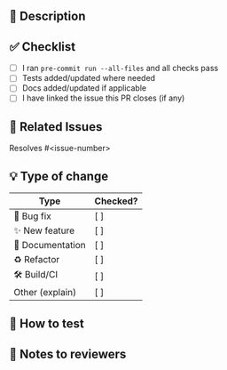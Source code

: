 <!--
  Pull Request Template
  =====================
  Provide a high-quality, concise description of your changes.
  PRs that follow this template are easier to review and merge.
-->

## 📄 Description

<!-- What does this PR change? Why is it needed? -->

## ✅ Checklist

- [ ] I ran `pre-commit run --all-files` and all checks pass
- [ ] Tests added/updated where needed
- [ ] Docs added/updated if applicable
- [ ] I have linked the issue this PR closes (if any)

## 🔗 Related Issues

Resolves #\<issue-number>

## 💡 Type of change

| Type            | Checked? |
|-----------------|----------|
| 🐞 Bug fix      | [ ] |
| ✨ New feature   | [ ] |
| 📝 Documentation | [ ] |
| ♻️ Refactor      | [ ] |
| 🛠️ Build/CI      | [ ] |
| Other (explain) | [ ] |

## 🧪 How to test

<!-- Steps reviewers can run to verify functionality -->

## 📝 Notes to reviewers

<!-- Anything specific reviewers should know before starting -->